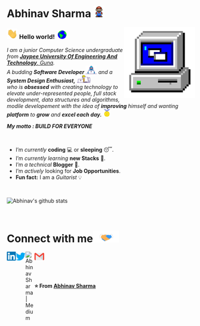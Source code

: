 # Abhinav Sharma&nbsp;<img src="https://github.com/abhinavsharma629/abhinavsharma629/blob/master/Assets/Mario_Hello_Big.gif" width="30px">

<img align="right" alt="PC GIF" src="https://github.com/abhinavsharma629/abhinavsharma629/blob/master/Assets/PC.gif" width="190" />

### <img src="https://github.com/abhinavsharma629/abhinavsharma629/blob/master/Assets/Hi.gif" width="29px"> **Hello world!** &nbsp;<img src="https://github.com/abhinavsharma629/abhinavsharma629/blob/master/Assets/Earth.gif" width="24px">

<p>
  <em>
    I am a junior Computer Science undergraduate from <a href="juet.ac.in"> <b>Jaypee University Of Engineering And Technology</b>, Guna</a>. <br>
    A budding <b>Software Developer</b> <img src="https://github.com/abhinavsharma629/abhinavsharma629/blob/master/Assets/Developer.gif" width="30px"> and a <b>System Design    Enthusiast,</b>&nbsp;<img src="https://github.com/abhinavsharma629/abhinavsharma629/blob/master/Assets/Designer.gif" width="36px"><br>who is <b>obsessed</b>
    with creating technology to elevate under-represented people, full stack development, data structures and algorithms, modile developement
    with the idea of <b>improving</b> himself and wanting <b>platform</b> to 
    <b>grow</b> and 
    <b>excel each day.</b> <img src="https://github.com/abhinavsharma629/abhinavsharma629/blob/master/Assets/Medal.gif" width="20px">
    <br>
    
   <b> My motto : BUILD FOR EVERYONE </b>
  </em>  
</p>


<br>

- I’m *currently* **coding** 💻 or **sleeping** 😴.
- I’m *currently learning* **new Stacks** 💪.
- I’m *a technical* **Blogger** 💪.
- I’m *actively* looking for **Job Opportunities**.
- **Fun fact:** I am a *Guitarist* 💡

<br>


![Abhinav's github stats](https://github-readme-stats.vercel.app/api?username=abhinavsharma629&show_icons=true&hide_border=true)

<br>

# Connect with me<img src="https://github.com/abhinavsharma629/abhinavsharma629/blob/master/Assets/Handshake.gif" height="32px">

  <a href="https://www.linkedin.com/in/abhinav-sharma-839119152/">
    <img align="left" alt="Abhinav Sharma | Linkedin" width="24px" src="https://github.com/abhinavsharma629/abhinavsharma629/blob/master/Assets/Linkedin.svg" />
  </a>
  <a href="https://twitter.com/abhinav26925233">
    <img align="left" alt="Abhinav Sharma | Twitter" width="26px" src="https://github.com/abhinavsharma629/abhinavsharma629/blob/master/Assets/Twitter.svg" />
  </a>
  <a href="https://medium.com/@abhinavsharma_48007">
    <img align="left" alt="Abhinav Sharma | Medium" width="24px" src="https://cdn.svgporn.com/logos/medium.svg" />
  </a>
  <a href="mailto:abhinavsharma629@gmail.com">
    <img align="left" alt="Abhinav Sharma | Gmail" width="26px" src="https://github.com/abhinavsharma629/abhinavsharma629/blob/master/Assets/Gmail.svg" />
  </a>

<br><br><br><br>

**⭐️ From [Abhinav Sharma](https://github.com/abhinavsharma629)**
